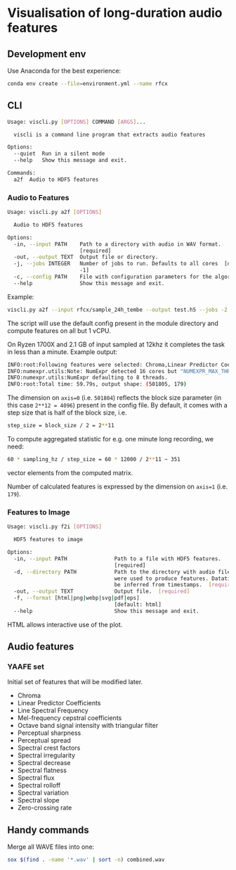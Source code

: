 # Visualisation of long-duration audio features

## Development env

Use Anaconda for the best experience:

```bash
conda env create --file=environment.yml --name rfcx
```

## CLI

```bash
Usage: viscli.py [OPTIONS] COMMAND [ARGS]...

  viscli is a command line program that extracts audio features

Options:
  --quiet  Run in a silent mode
  --help   Show this message and exit.

Commands:
  a2f  Audio to HDF5 features
```

### Audio to Features

```bash
Usage: viscli.py a2f [OPTIONS]

  Audio to HDF5 features

Options:
  -in, --input PATH    Path to a directory with audio in WAV format.
                       [required]
  -out, --output TEXT  Output file or directory.
  -j, --jobs INTEGER   Number of jobs to run. Defaults to all cores  [default:
                       -1]
  -c, --config PATH    File with configuration parameters for the algorithm.
  --help               Show this message and exit.

```

Example:

```bash
viscli.py a2f --input rfcx/sample_24h_tembe --output test.h5 --jobs -2
```

The script will use the default config present in the module directory and compute features on all but 1 vCPU.

On Ryzen 1700X and 2.1 GB of input sampled at 12khz it completes the task in less than a minute. Example output:

```bash
INFO:root:Following features were selected: Chroma,Linear Predictor Coefficients,Line Spectral Frequency,Mel-frequency cepstral coefficients,Octave band signal intensity with triangular filter,Perceptual sharpness,Perceptual spread,Spectral crest factors,Spectral irregularity,Spectral decrease,Spectral flatness,Spectral flux,Spectral rolloff,Spectral variation,Spectral slope,Zero-crossing rate
INFO:numexpr.utils:Note: NumExpr detected 16 cores but "NUMEXPR_MAX_THREADS" not set, so enforcing safe limit of 8.
INFO:numexpr.utils:NumExpr defaulting to 8 threads.
INFO:root:Total time: 59.79s, output shape: (501805, 179)
```

The dimension on `axis=0` (i.e. `501804`) reflects the block size parameter (in this case `2**12 = 4096`) present in the config file.  By default, it comes with a step size that is half of the block size, i.e.

```bash
step_size = block_size / 2 = 2**11
```

To compute aggregated statistic for e.g. one minute long recording, we need:

```bash
60 * sampling_hz / step_size = 60 * 12000 / 2**11 ~ 351  
```

vector elements from the computed matrix. 

Number of calculated features is expressed by the dimension on `axis=1` (i.e. `179`).

### Features to Image

```bash
Usage: viscli.py f2i [OPTIONS]

  HDF5 features to image

Options:
  -in, --input PATH               Path to a file with HDF5 features.
                                  [required]
  -d, --directory PATH            Path to the directory with audio files that
                                  were used to produce features. Datatime will
                                  be inferred from timestamps.  [required]
  -out, --output TEXT             Output file.  [required]
  -f, --format [html|png|webp|svg|pdf|eps]
                                  [default: html]
  --help                          Show this message and exit.
```

HTML allows interactive use of the plot. 


## Audio features

### YAAFE set

Initial set of features that will be modified later. 

* Chroma
* Linear Predictor Coefficients
* Line Spectral Frequency
* Mel-frequency cepstral coefficients
* Octave band signal intensity with triangular filter
* Perceptual sharpness
* Perceptual spread
* Spectral crest factors
* Spectral irregularity
* Spectral decrease
* Spectral flatness
* Spectral flux
* Spectral rolloff
* Spectral variation
* Spectral slope
* Zero-crossing rate

## Handy commands

Merge all WAVE files into one:

```bash
sox $(find . -name '*.wav' | sort -n) combined.wav
```